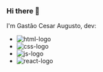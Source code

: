 ### Hi there 👋

I'm Gastão Cesar Augusto, dev:<br>
 - <img src="https://img.shields.io/badge/HTML5-E34F26?style=for-the-badge&logo=html5&logoColor=white" alt="html-logo"><br>
  - <img src="https://img.shields.io/badge/CSS-239120?&style=for-the-badge&logo=css3&logoColor=white" alt="css-logo"> <br>
  - <img src="https://img.shields.io/badge/JavaScript-323330?style=for-the-badge&logo=javascript&logoColor=F7DF1E" alt="js-logo"> <br>
  - <img src="https://img.shields.io/badge/React-20232A?style=for-the-badge&logo=react&logoColor=61DAFB" alt="react-logo">
